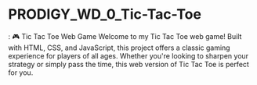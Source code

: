 # PRODIGY_WD_0_Tic-Tac-Toe
:  🎮 Tic Tac Toe Web Game  Welcome to my Tic Tac Toe web game! Built with HTML, CSS, and JavaScript, this project offers a classic gaming experience for players of all ages. Whether you're looking to sharpen your strategy or simply pass the time, this web version of Tic Tac Toe is perfect for you.

